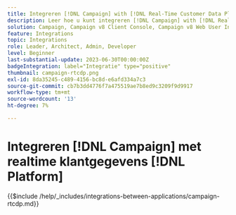 ```yaml
---
title: Integreren [!DNL Campaign] with [!DNL Real-Time Customer Data Platform]
description: Leer hoe u kunt integreren [!DNL Campaign] with [!DNL Real-Time Customer Data Platform].
solution: Campaign, Campaign v8 Client Console, Campaign v8 Web User Interface, Real-Time Customer Data Platform
feature: Integrations
topic: Integrations
role: Leader, Architect, Admin, Developer
level: Beginner
last-substantial-update: 2023-06-30T00:00:00Z
badgeIntegration: label="Integratie" type="positive"
thumbnail: campaign-rtcdp.png
exl-id: 8da35245-c489-4156-bc8d-e6afd334a7c3
source-git-commit: cb7b3dd4776f7a475519ae7b8ed9c3209f9d9917
workflow-type: tm+mt
source-wordcount: '13'
ht-degree: 7%

---
```


# Integreren [!DNL Campaign] met realtime klantgegevens [!DNL Platform]

{{$include /help/_includes/integrations-between-applications/campaign-rtcdp.md}}
